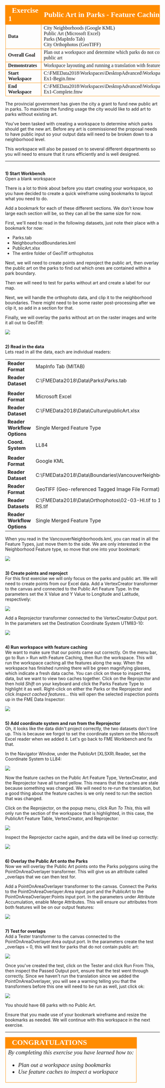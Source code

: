 <!--Exercise Section-->


<table style="border-spacing: 0px;border-collapse: collapse;font-family:serif">
<tr>
<td style="vertical-align:middle;background-color:darkorange;border: 2px solid darkorange">
<i class="fa fa-cogs fa-lg fa-pull-left fa-fw" style="color:white;padding-right: 12px;vertical-align:text-top"></i>
<span style="color:white;font-size:x-large;font-weight: bold">Exercise 1</span>
</td>
<!--AKA What Does the Log Say?-->
<td style="border: 2px solid darkorange;background-color:darkorange;color:white">
<span style="color:white;font-size:x-large;font-weight: bold">Public Art in Parks - Feature Caching</span>
</td>
</tr>

<tr>
<td style="border: 1px solid darkorange; font-weight: bold">Data</td>
<td style="border: 1px solid darkorange">City Neighborhoods (Google KML)<br>Public Art (Microsoft Excel)<br>
Parks (MapInfo Tab)<br>
City Orthophotos (GeoTIFF)</td>
</tr>

<tr>
<td style="border: 1px solid darkorange; font-weight: bold">Overall Goal</td>
<td style="border: 1px solid darkorange">Plan out a workspace and determine which parks do not contain public art</td>
</tr>

<tr>
<td style="border: 1px solid darkorange; font-weight: bold">Demonstrates</td>
<td style="border: 1px solid darkorange">Workspace layouting and running a translation with feature caches</td>
</tr>

<tr>
<td style="border: 1px solid darkorange; font-weight: bold">Start Workspace</td>
<td style="border: 1px solid darkorange">C:\FMEData2018\Workspaces\DesktopAdvanced\WorkspaceDesign-Ex1-Begin.fmw</td>
</tr>

<tr>
<td style="border: 1px solid darkorange; font-weight: bold">End Workspace</td>
<td style="border: 1px solid darkorange">C:\FMEData2018\Workspaces\DesktopAdvanced\WorkspaceDesign-Ex1-Complete.fmw</td>
</tr>

</table>

The provincial government has given the city a grant to fund new public art in parks. To maximize the funding usage the city would like to add art to parks without existing art. 

You've been tasked with creating a workspace to determine which parks should get the new art. Before any art is commissioned the proposal needs to have public input so your output data will need to be broken down to a neighborhood level. 

This workspace will also be passed on to several different departments so you will need to ensure that it runs efficiently and is well designed. 

---
<br>**1) Start Workbench**
<br>Open a blank workspace 

There is a lot to think about before you start creating your workspace, so you have decided to create a quick wireframe using bookmarks to layout what you need to do.

Add a bookmark for each of these different sections. We don't know how large each section will be, so they can all be the same size for now. 

First, we'll need to read in the following datasets, just note their place with a bookmark for now:
- Parks.tab
- NeighbourhoodBoundaries.kml
- PublicArt.xlsx
- The entire folder of GeoTiff orthophotos

Next, we will need to create points and reproject the public art, then overlay the public art on the parks to find out which ones are contained within a park boundary. 

Then we will need to test for parks without art and create a label for our map. 

Next, we will handle the orthophoto data, and clip it to the neighborhood boundaries. There might need to be some raster post-processing after we clip it, so add in a section for that. 

Finally, we will overlay the parks without art on the raster images and write it all out to GeoTiff: 

![](./Images/Img2.200.Ex1.WorkspaceWireframe.png)

<br>**2) Read in the data**
<br>Lets read in all the data, each are individual readers:

<table style="border: 0px">

<tr>
<td style="font-weight: bold">Reader Format</td>
<td style="">MapInfo Tab (MITAB)</td>
</tr>

<tr>
<td style="font-weight: bold">Reader Dataset</td>
<td style="">C:\FMEData2018\Data\Parks\Parks.tab</td>
</tr>

<tr>
    <td></td>
<tr>

<tr>
<td style="font-weight: bold">Reader Format</td>
<td style="">Microsoft Excel </td>
</tr>

<tr>
<td style="font-weight: bold">Reader Dataset</td>
<td style="">C:\FMEData2018\Data\Culture\publicArt.xlsx</td>
</tr>

<tr>
<td style="font-weight: bold">Reader Workflow Options</td>
<td style="">Single Merged Feature Type</td>
</tr>

<tr>
<td style="font-weight: bold">Coord. System</td>
<td style="">LL84</td>
</tr>

<tr>
    <td></td>
</tr>

<tr>
<td style="font-weight: bold">Reader Format</td>
<td style="">Google KML </td>
</tr>

<tr>
<td style="font-weight: bold">Reader Dataset</td>
<td style="">C:\FMEData2018\Data\Boundaries\VancouverNeighborhoods.kml</td>
</tr>

<tr>
<td style="font-weight: bold">Reader Format</td>
<td style="">GeoTIFF (Geo-referenced Tagged Image File Format) </td>
</tr>

<tr>
<td style="font-weight: bold">Reader Datasets</td>
<td style="">C:\FMEData2018\Data\Orthophotos\02-03-HI.tif to 14-15-RS.tif</td>
</tr>

<tr>
<td style="font-weight: bold">Reader Workflow Options</td>
<td style="">Single Merged Feature Type</td>
</tr>

</table>

When you read in the VancouverNeighborhoods.kml, you can read in all the Feature Types, just move them to the side. We are only interested in the Neighborhood Feature type, so move that one into your bookmark: 

![](./Images/Img2.201.Ex1.ReadInAllData.png)

<br>**3) Create points and reproject**
<br>For this first exercise we will only focus on the parks and public art. We will need to create points from our Excel data. Add a VertexCreator transformer to the canvas and connected to the Public Art Feature Type. In the parameters set the X Value and Y Value to Longitude and Latitude, respectively: 

![](./Images/Img2.202.Ex1.VertexCreatorParameters.png)

Add a Reprojector transformer connected to the VertexCreator:Output port. In the parameters set the Destination Coordinate System UTM83-10:

![](./Images/Img2.203.Ex1.ReprojectorParameters.png)

<br>**4) Run workspace with feature caching**
<br>We want to make sure that our points came out correctly. On the menu bar, go to Run > Run with Feature Caching, then Run the workspace. This will run the workspace caching all the features along the way. When the workspace has finished running there will be green magnifying glasses, which indicate a fresh data cache. You can click on these to inspect the data, but we want to view two caches together. Click on the Reprojector and then hold _Shift_ on your keyboard and click the Parks Feature Type to highlight it as well. Right-click on either the Parks or the Reprojector and click *Inspect cached features...* this will open the selected inspection points up in the FME Data Inspector:

![](./Images/Img2.204.Ex1.SelectBothInspectFeatureCaches.png)

<br>**5) Add coordinate system and run from the Reprojector**
<br>
Oh, it looks like the data didn't project correctly, the two datasets don't line up. This is because we forgot to set the coordinate system on the Microsoft Excel reader when we added it. Let's go back to FME Workbench and fix that. 

In the Navigator Window, under the PublicArt &#91;XLSXR&#92; Reader, set the Coordinate System to LL84:

![](./Images/Img2.205.Ex1.SetCoordSystemPublicArt.png)

Now the feature caches on the Public Art Feature Type, VertexCreator, and the Reprojector have all turned yellow. This means that the caches are stale because something was changed. We will need to re-run the translation, but a good thing about the feature caches is we only need to run the section that was changed.

Click on the Reprojector, on the popup menu, click *Run To This*, this will only run the section of the workspace that is highlighted, in this case, the PublicArt Feature Table, VertexCreator, and Reprojector:

![](./Images/Img2.206.Ex1.RunToThisReprojector.png)

Inspect the Reprojector cache again, and the data will be lined up correctly:

![](./Images/Img2.207.Ex1.InspectCorrectData.png)

<br>**6) Overlay the Public Art onto the Parks**
<br>Now we will overlay the Public Art points onto the Parks polygons using the PointOnAreaOverlayer transformer. This will give us an attribute called _overlaps that we can then test for. 

Add a PointOnAreaOverlayer transformer to the canvas. Connect the Parks to the PointOnAreaOverlayer:Area input port and the PublicArt to the PointOnAreaOverlayer:Points input port. In the parameters under Attribute Accumulation, enable Merge Attributes. This will ensure our attributes from both features will be on our output features:

![](./Images/Img2.208.Ex1.PointOnAreaOverlayerParameter.png)

<br>**7) Test for overlaps**
<br>Add a Tester transformer to the canvas connected to the PointOnAreaOverlayer:Area output port. In the parameters create the test _overlaps = 0, this will test for parks that do not contain public art:

![](./Images/Img2.209.Ex1.TesterOverlaps.png)

Once you've created the test, click on the Tester and click Run From This, then inspect the Passed Output port, ensure that the test went through correctly. Since we haven't run the translation since we added the PointOnAreaOverlayer, you will see a warning telling you that the transformers before this one will need to be run as well, just click ok:

![](./Images/Img2.210.Ex1.StaleCacheWarningDialog.png)

You should have 68 parks with no Public Art. 

Ensure that you made use of your bookmark wireframe and resize the bookmarks as needed. We will continue with this workspace in the next exercise. 

---

<!--Exercise Congratulations Section--> 

<table style="border-spacing: 0px">
<tr>
<td style="vertical-align:middle;background-color:darkorange;border: 2px solid darkorange">
<i class="fa fa-thumbs-o-up fa-lg fa-pull-left fa-fw" style="color:white;padding-right: 12px;vertical-align:text-top"></i>
<span style="color:white;font-size:x-large;font-weight: bold;font-family:serif">CONGRATULATIONS</span>
</td>
</tr>

<tr>
<td style="border: 1px solid darkorange">
<span style="font-family:serif; font-style:italic; font-size:larger">
By completing this exercise you have learned how to:
<ul><li>Plan out a workspace using bookmarks</li>
<li>Use feature caches to inspect a workspace</li></ul>
</span>
</td>
</tr>
</table>
